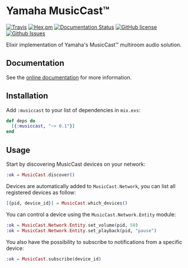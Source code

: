 # Yamaha MusicCast™

[![Travis](https://img.shields.io/travis/almightycouch/musiccast.svg)](https://travis-ci.org/almightycouch/musiccast)
[![Hex.pm](https://img.shields.io/hexpm/v/musiccast.svg)](https://hex.pm/packages/musiccast)
[![Documentation Status](https://img.shields.io/badge/docs-hexdocs-blue.svg)](http://hexdocs.pm/musiccast)
[![GitHub license](https://img.shields.io/badge/license-MIT-blue.svg)](https://raw.githubusercontent.com/almightycouch/musiccast/master/LICENSE)
[![Github Issues](https://img.shields.io/github/issues/almightycouch/musiccast.svg)](http://github.com/almightycouch/musiccast/issues)

Elixir implementation of Yamaha's MusicCast™ multiroom audio solution.

## Documentation

See the [online documentation](https://hexdocs.pm/musiccast/) for more information.

## Installation

Add `:musiccast` to your list of dependencies in `mix.exs`:

```elixir
def deps do
  [{:musiccast, "~> 0.1"}]
end
```

## Usage

Start by discovering MusicCast devices on your network:

```elixir
:ok = MusicCast.discover()
```

Devices are automatically added to `MusicCast.Network`, you can list all registered devices as follow:

```elixir
[{pid, device_id}] = MusicCast.which_devices()
```

You can control a device using the `MusicCast.Network.Entity` module:

```elixir
:ok = MusicCast.Network.Entity.set_volume(pid, 50)
:ok = MusicCast.Network.Entity.set_playback(pid, "pause")
```

You also have the possibility to subscribe to notifications from a specific device:

```elixir
:ok = MusicCast.subscribe(device_id)
```
